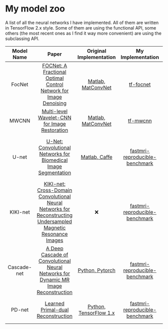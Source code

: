 # My model zoo

A list of all the neural networks I have implemented.
All of them are written in TensorFlow 2.x style.
Some of them are using the functional API, some others (the most recent ones
as I find it way more convenient) are using the subclassing API.

|  Model Name |                                                                                                       Paper                                                                                                      |                                 Original Implementation                                 |                                                                          My Implementation                                                                         |                                  Task                                 |     Standalone     |
|:-----------:|:----------------------------------------------------------------------------------------------------------------------------------------------------------------------------------------------------------------:|:---------------------------------------------------------------------------------------:|:------------------------------------------------------------------------------------------------------------------------------------------------------------------:|:---------------------------------------------------------------------:|:------------------:|
|    FocNet   | [FOCNet: A Fractional Optimal Control Network for Image Denoising](http://openaccess.thecvf.com/content_CVPR_2019/html/Jia_FOCNet_A_Fractional_Optimal_Control_Network_for_Image_Denoising_CVPR_2019_paper.html) |               [Matlab, MatConvNet](https://github.com/hsijiaxidian/FOCNet)              |                                           [tf-focnet](https://github.com/zaccharieramzi/tf-focnet/blob/master/focnet.py)                                           |                            Image denoising                            | :heavy_check_mark: |
|    MWCNN    |                                                                 [Multi-level Wavelet-CNN for Image Restoration](https://arxiv.org/abs/1805.07071)                                                                |                   [Matlab, MatConvNet](https://github.com/lpj0/MWCNN)                   |                                             [tf-mwcnn](https://github.com/zaccharieramzi/tf-mwcnn/blob/master/mwcnn.py)                                            |                         Image denoising, SISR                         | :heavy_check_mark: |
|    U-net    |                                                        [U-Net: Convolutional Networks for Biomedical Image Segmentation](https://arxiv.org/abs/1505.04597)                                                       | [Matlab, Caffe](https://lmb.informatik.uni-freiburg.de/people/ronneber/u-net/#download) |    [fastmri-reproducible-benchmark](https://github.com/zaccharieramzi/fastmri-reproducible-benchmark/blob/master/fastmri_recon/models/functional_models/unet.py)   | Any kind of image-to-image problem <br> Originally image segmentation |         :x:        |
| KIKI-net    | [KIKI-net: Cross-Domain Convolutional Neural Networks for Reconstructing Undersampled Magnetic Resonance Images](https://pubmed.ncbi.nlm.nih.gov/29624729/)                                                      | :x:                                                                                     | [fastmri-reproducible-benchmark](https://github.com/zaccharieramzi/fastmri-reproducible-benchmark/blob/master/fastmri_recon/models/functional_models/kiki_sep.py)  | MR Image reconstruction                                               | :x:                |
| Cascade-net | [A Deep Cascade of Convolutional Neural Networks for Dynamic MR Image Reconstruction](https://arxiv.org/pdf/1704.02422.pdf)                                                                                      | [Python, Pytorch](https://github.com/js3611/Deep-MRI-Reconstruction)                    | [fastmri-reproducible-benchmark](https://github.com/zaccharieramzi/fastmri-reproducible-benchmark/blob/master/fastmri_recon/models/functional_models/cascading.py) | MR Image reconstruction                                               | :x:                |
| PD-net      | [Learned Primal-dual Reconstruction](https://arxiv.org/abs/1707.06474)                                                                                                                                           | [Python, TensorFlow 1.x](https://github.com/adler-j/learned_primal_dual)                | [fastmri-reproducible-benchmark](https://github.com/zaccharieramzi/fastmri-reproducible-benchmark/blob/master/fastmri_recon/models/subclassed_models/pdnet.py)     | MR Image reconstruction <br> Originally CT reconstruction             | :x:                |
